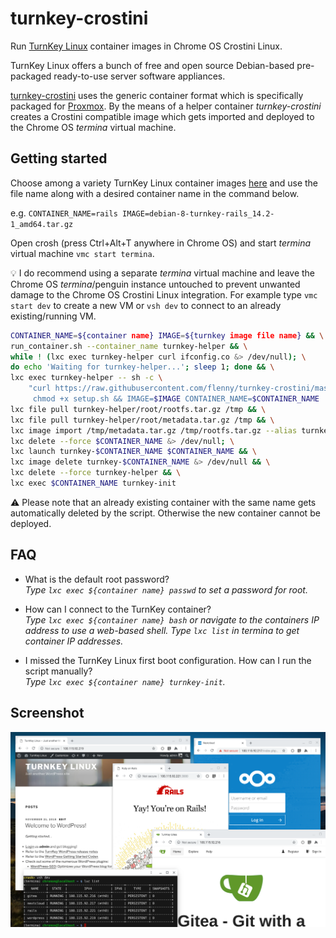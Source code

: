 # turnkey-crostini

Run [TurnKey Linux](https://www.turnkeylinux.org/) container images in Chrome OS Crostini Linux.

TurnKey Linux offers a bunch of free and open source Debian-based pre-packaged ready-to-use server software appliances.

[turnkey-crostini](https://github.com/flenny/turnkey-crostini) uses the generic container format which is specifically packaged for [Proxmox](https://www.proxmox.com/en/). By the means of a helper container _turnkey-crostini_ creates a Crostini compatible image which gets imported and deployed to the Chrome OS _termina_ virtual machine.

## Getting started

Choose among a variety TurnKey Linux container images [here](http://mirror.turnkeylinux.org/turnkeylinux/images/proxmox/) and use the file name along with a desired container name in the command below.

e.g. `CONTAINER_NAME=rails IMAGE=debian-8-turnkey-rails_14.2-1_amd64.tar.gz`

Open crosh (press Ctrl+Alt+T anywhere in Chrome OS) and start _termina_ virtual machine `vmc start termina`.

:bulb: I do recommend using a separate _termina_ virtual machine and leave the Chrome OS _termina_/penguin instance untouched to prevent unwanted damage to the Chrome OS Crostini Linux integration. For example type `vmc start dev` to create a new VM or `vsh dev` to connect to an already existing/running VM.

```bash
CONTAINER_NAME=${container name} IMAGE=${turnkey image file name} && \
run_container.sh --container_name turnkey-helper && \
while ! (lxc exec turnkey-helper curl ifconfig.co &> /dev/null); \
do echo 'Waiting for turnkey-helper...'; sleep 1; done && \
lxc exec turnkey-helper -- sh -c \
    "curl https://raw.githubusercontent.com/flenny/turnkey-crostini/master/setup.sh > setup.sh && \
     chmod +x setup.sh && IMAGE=$IMAGE CONTAINER_NAME=$CONTAINER_NAME ./setup.sh" && \
lxc file pull turnkey-helper/root/rootfs.tar.gz /tmp && \
lxc file pull turnkey-helper/root/metadata.tar.gz /tmp && \
lxc image import /tmp/metadata.tar.gz /tmp/rootfs.tar.gz --alias turnkey-$CONTAINER_NAME && \
lxc delete --force $CONTAINER_NAME &> /dev/null; \
lxc launch turnkey-$CONTAINER_NAME $CONTAINER_NAME && \
lxc image delete turnkey-$CONTAINER_NAME &> /dev/null && \
lxc delete --force turnkey-helper && \
lxc exec $CONTAINER_NAME turnkey-init
```

:warning: Please note that an already existing container with the same name gets automatically deleted by the script. Otherwise the new container cannot be deployed.

## FAQ
* What is the default root password?\
_Type `lxc exec ${container name} passwd` to set a password for root._

* How can I connect to the TurnKey container?\
_Type `lxc exec ${container name} bash` or navigate to the containers IP address to use a web-based shell. Type `lxc list` in termina to get container IP addresses._

* I missed the TurnKey Linux first boot configuration. How can I run the script manually?\
_Type `lxc exec ${container name} turnkey-init`._

## Screenshot

![TurnKey Linux Apps](assets/turnkey-apps.png)

